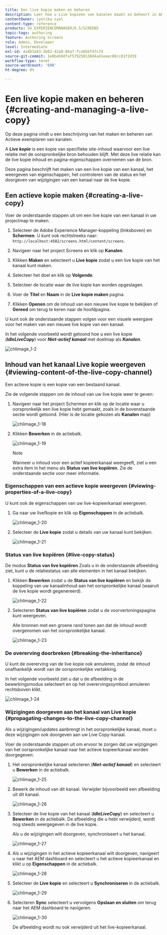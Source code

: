 ```yaml
---
title: Een live kopie maken en beheren
description: Leer hoe u Live kopieën van kanalen maakt en beheert in AEM Screens.
contentOwner: jyotika syal
content-type: reference
products: SG_EXPERIENCEMANAGER/6.5/SCREENS
topic-tags: authoring
feature: Authoring Screens
role: Admin, Developer
level: Intermediate
exl-id: 4a4b3a83-2b02-42a0-86a7-fce6bbf47c7d
source-git-commit: 1e8beb9dfaf579250138d4a41eeec88cc81f2d39
workflow-type: tm+mt
source-wordcount: '698'
ht-degree: 0%

---
```


# Een live kopie maken en beheren {#creating-and-managing-a-live-copy}

Op deze pagina vindt u een beschrijving van het maken en beheren van Actieve exemplaren van kanalen.

A ***Live kopie*** is een kopie van specifieke site-inhoud waarvoor een live relatie met de oorspronkelijke bron behouden blijft. Met deze live relatie kan de live kopie inhoud en pagina-eigenschappen overnemen van de bron.

Deze pagina beschrijft het maken van een live kopie van een kanaal, het weergeven van eigenschappen, het controleren van de status en het doorgeven van wijzigingen van een kanaal naar de live kopie.


## Een actieve kopie maken {#creating-a-live-copy}

Voer de onderstaande stappen uit om een live kopie van een kanaal in uw projectmap te maken.

1. Selecteer de Adobe Experience Manager-koppeling (linksboven) en **Schermen**. U kunt ook rechtstreeks naar: `http://localhost:4502/screens.html/content/screens`.

1. Navigeer naar het project Screens en klik op **Kanalen**.
1. Klikken **Maken** en selecteert u **Live kopie** zodat u een live kopie van het kanaal kunt maken.
1. Selecteer het doel en klik op **Volgende**.
1. Selecteer de locatie waar de live kopie kan worden opgeslagen.
1. Voer de **Titel** en **Naam** in de **Live kopie maken** pagina.

1. Klikken **Openen** om de inhoud van een nieuwe live kopie te bekijken of **Gereed** om terug te keren naar de hoofdpagina.

U kunt ook de onderstaande stappen volgen voor een visuele weergave voor het maken van een nieuwe live kopie van een kanaal.

In het volgende voorbeeld wordt getoond hoe u een live kopie (***IdleLiveCopy***) voor ***Niet-actief kanaal*** met doelmap als ***Kanalen***.

![chlimage_1-2](assets/chlimage_1-2.gif)

## Inhoud van het kanaal Live kopie weergeven {#viewing-content-of-the-live-copy-channel}

Een actieve kopie is een kopie van een bestaand kanaal.

Zie de volgende stappen om de inhoud van uw live kopie weer te geven:

1. Navigeer naar het project Schermen en klik op de locatie waar u oorspronkelijk een live kopie hebt gemaakt, zoals in de bovenstaande sectie wordt getoond. (Hier is de locatie gekozen als **Kanalen** map)

   ![chlimage_1-18](assets/chlimage_1-18.png)

1. Klikken **Bewerken** in de actiebalk.

   ![chlimage_1-19](assets/chlimage_1-19.png)

   >[!NOTE]
   >
   >Wanneer u inhoud voor een actief kopieerkanaal weergeeft, ziet u een extra item in het menu als **Status van live kopiëren**. Zie de onderstaande sectie voor meer informatie.

### Eigenschappen van een actieve kopie weergeven {#viewing-properties-of-a-live-copy}

U kunt ook de eigenschappen van uw live-kopieerkanaal weergeven.

1. Ga naar uw livefkopie en klik op **Eigenschappen** in de actiebalk.

   ![chlimage_1-20](assets/chlimage_1-20.png)

1. Selecteer de **Live kopie** zodat u details van uw kanaal kunt bekijken.

   ![chlimage_1-21](assets/chlimage_1-21.png)

### Status van live kopiëren {#live-copy-status}

De modus **Status van live kopiëren** Zoals u in de onderstaande afbeelding ziet, kunt u de relatiestatus van alle elementen in het kanaal bekijken.

1. Klikken **Bewerken** zodat u de **Status van live kopiëren** en bekijk de koppeling van uw kanaalinhoud aan het oorspronkelijke kanaal (waaruit de live kopie wordt gegenereerd).

   ![chlimage_1-22](assets/chlimage_1-22.png)

1. Selecteren **Status van live kopiëren** zodat u de voorvertoningspagina kunt weergeven.

   Alle bronnen met een groene rand tonen aan dat de inhoud wordt overgenomen van het oorspronkelijke kanaal.

   ![chlimage_1-23](assets/chlimage_1-23.png)

### De overerving doorbreken {#breaking-the-inheritance}

U kunt de overerving van de live kopie ook annuleren, zodat de inhoud onafhankelijk wordt van de oorspronkelijke vertakking.

In het volgende voorbeeld ziet u dat u de afbeelding in de bewerkingsmodus selecteert en op het overervingssymbool annuleren rechtsboven klikt.

![chlimage_1-24](assets/chlimage_1-24.png)

### Wijzigingen doorgeven aan het kanaal van Live kopie {#propagating-changes-to-the-live-copy-channel}

Als u wijzigingen/updates aanbrengt in het oorspronkelijke kanaal, moet u deze wijzigingen ook doorgeven aan uw Live Copy-kanaal.

Voer de onderstaande stappen uit om ervoor te zorgen dat uw wijzigingen van het oorspronkelijke kanaal naar het actieve kopieerkanaal worden doorgegeven:

1. Het oorspronkelijke kanaal selecteren (***Niet-actief kanaal***) en selecteert u **Bewerken** in de actiebalk.

   ![chlimage_1-25](assets/chlimage_1-25.png)

1. Bewerk de inhoud van dit kanaal. Verwijder bijvoorbeeld een afbeelding uit dit kanaal.

   ![chlimage_1-26](assets/chlimage_1-26.png)

1. Selecteer de live kopie van het kanaal (***IdleLiveCopy***) en selecteert u **Bewerken** in de actiebalk. De afbeelding die u hebt verwijderd, wordt nog steeds weergegeven in de live kopie.

   Als u de wijzigingen wilt doorgeven, synchroniseert u het kanaal.

   ![chlimage_1-27](assets/chlimage_1-27.png)

1. Als u wijzigingen in het actieve kopieerkanaal wilt doorgeven, navigeert u naar het AEM dashboard en selecteert u het actieve kopieerkanaal en klikt u op **Eigenschappen** in de actiebalk.

   ![chlimage_1-28](assets/chlimage_1-28.png)

1. Selecteer de **Live kopie** en selecteert u **Synchroniseren** in de actiebalk.

   ![chlimage_1-29](assets/chlimage_1-29.png)

1. Selecteren **Sync** selecteert u vervolgens **Opslaan en sluiten** om terug naar het AEM dashboard te navigeren.

   ![chlimage_1-30](assets/chlimage_1-30.png)

   De afbeelding wordt nu ook verwijderd uit het live-kopieerkanaal.

